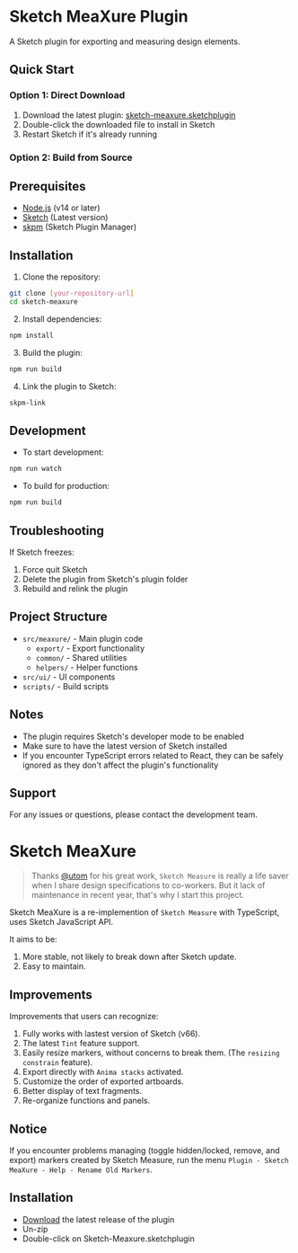 # Sketch MeaXure Plugin

A Sketch plugin for exporting and measuring design elements.

## Quick Start

### Option 1: Direct Download
1. Download the latest plugin: [sketch-meaxure.sketchplugin](sketch-meaxure.sketchplugin)
2. Double-click the downloaded file to install in Sketch
3. Restart Sketch if it's already running

### Option 2: Build from Source

## Prerequisites

- [Node.js](https://nodejs.org/) (v14 or later)
- [Sketch](https://www.sketch.com/) (Latest version)
- [skpm](https://github.com/skpm/skpm) (Sketch Plugin Manager)

## Installation

1. Clone the repository:
```bash
git clone [your-repository-url]
cd sketch-meaxure
```

2. Install dependencies:
```bash
npm install
```

3. Build the plugin:
```bash
npm run build
```

4. Link the plugin to Sketch:
```bash
skpm-link
```

## Development

- To start development:
```bash
npm run watch
```

- To build for production:
```bash
npm run build
```

## Troubleshooting

If Sketch freezes:
1. Force quit Sketch
2. Delete the plugin from Sketch's plugin folder
3. Rebuild and relink the plugin

## Project Structure

- `src/meaxure/` - Main plugin code
  - `export/` - Export functionality
  - `common/` - Shared utilities
  - `helpers/` - Helper functions
- `src/ui/` - UI components
- `scripts/` - Build scripts

## Notes

- The plugin requires Sketch's developer mode to be enabled
- Make sure to have the latest version of Sketch installed
- If you encounter TypeScript errors related to React, they can be safely ignored as they don't affect the plugin's functionality

## Support

For any issues or questions, please contact the development team.

# Sketch MeaXure

> Thanks [@utom](https://github.com/utom) for his great work, `Sketch Measure` is really a life saver when I share design specifications to co-workers.
> But it lack of maintenance in recent year, that's why I start this project.

Sketch MeaXure is a re-implemention of `Sketch Measure` with TypeScript, uses Sketch JavaScript API. 

It aims to be:

1. More stable, not likely to break down after Sketch update.
1. Easy to maintain.

## Improvements

Improvements that users can recognize:

1. Fully works with lastest version of Sketch (v66).
1. The latest `Tint` feature support.
1. Easily resize markers, without concerns to break them. (The `resizing constrain` feature).
1. Export directly with `Anima stacks` activated.
1. Customize the order of exported artboards.
1. Better display of text fragments.
1. Re-organize functions and panels.

## Notice

If you encounter problems managing (toggle hidden/locked, remove, and export) markers created by Sketch Measure, run the menu `Plugin - Sketch MeaXure - Help - Rename Old Markers`.

## Installation

- [Download](https://github.com/qjebbs/sketch-meaxure/releases/latest/download/sketch-meaxure.sketchplugin.zip) the latest release of the plugin
- Un-zip
- Double-click on Sketch-Meaxure.sketchplugin
